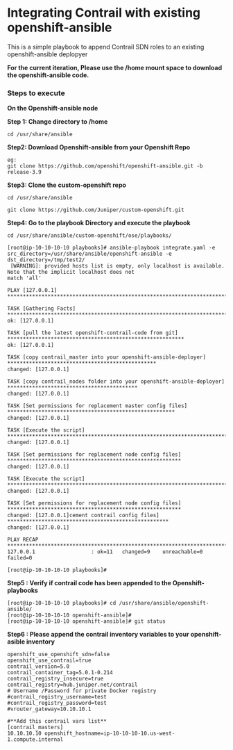 # Integrating Contrail with existing openshift-ansible

This is a simple playbook to append Contrail SDN roles to an existing openshift-ansible deplopyer

**For the current iteration, Please use the /home mount space to download the openshift-ansible code.** 


### Steps to execute 

**On the Openshift-ansible node**

**Step 1: Change directory to /home**
```
cd /usr/share/ansible
```

**Step2: Download Openshift-ansible from your Openshift Repo**

```
eg:
git clone https://github.com/openshift/openshift-ansible.git -b release-3.9
```


**Step3: Clone the custom-openshift repo** 
```
cd /usr/share/ansible

git clone https://github.com/Juniper/custom-openshift.git
```
**Step4: Go to the playbook Directory and execute the playbook** 


```
cd /usr/share/ansible/custom-openshift/ose/playbooks/

[root@ip-10-10-10-10 playbooks]# ansible-playbook integrate.yaml -e src_directory=/usr/share/ansible/openshift-ansible -e dst_directory=/tmp/test2/
 [WARNING]: provided hosts list is empty, only localhost is available. Note that the implicit localhost does not
match 'all'

PLAY [127.0.0.1] ************************************************************************************************

TASK [Gathering Facts] ******************************************************************************************
ok: [127.0.0.1]

TASK [pull the latest openshift-contrail-code from git] *********************************************************
ok: [127.0.0.1]

TASK [copy contrail_master into your openshift-ansible-deployer] ************************************************
changed: [127.0.0.1]

TASK [copy contrail_nodes folder into your openshift-ansible-deployer] ******************************************
changed: [127.0.0.1]

TASK [Set permissions for replacement master config files] ******************************************************
changed: [127.0.0.1]

TASK [Execute the script] ***************************************************************************************
changed: [127.0.0.1]

TASK [Set permissions for replacement node config files] ********************************************************
changed: [127.0.0.1]

TASK [Execute the script] ***************************************************************************************
changed: [127.0.0.1]

TASK [Set permissions for replacement node config files] ********************************************************
changed: [127.0.0.1]cement contrail config files] ****************************************************
changed: [127.0.0.1]

PLAY RECAP ******************************************************************************************************
127.0.0.1                  : ok=11   changed=9    unreachable=0    failed=0   

[root@ip-10-10-10-10 playbooks]#
```

**Step5 : Verify if contrail code has been appended to the Openshift-playbooks**

```
[root@ip-10-10-10-10 playbooks]# cd /usr/share/ansible/openshift-ansible/
[root@ip-10-10-10-10 openshift-ansible]# 
[root@ip-10-10-10-10 openshift-ansible]# git status
```

**Step6 : Please append the contrail inventory variables to your openshift-asible inventory**
```
openshift_use_openshift_sdn=false
openshift_use_contrail=true
contrail_version=5.0
contrail_container_tag=5.0.1-0.214
contrail_registry_insecure=true
contrail_registry=hub.juniper.net/contrail
# Username /Password for private Docker registry
#contrail_registry_username=test
#contrail_registry_password=test
#vrouter_gateway=10.10.10.1

#**Add this contrail vars list**
[contrail_masters]
10.10.10.10 openshift_hostname=ip-10-10-10-10.us-west-1.compute.internal
```

